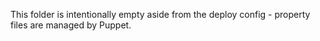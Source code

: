 This folder is intentionally empty aside from the deploy config - property files are managed by Puppet.
